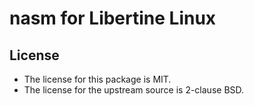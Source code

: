 # nasm for Libertine Linux

## License

* The license for this package is MIT.
* The license for the upstream source is 2-clause BSD.
